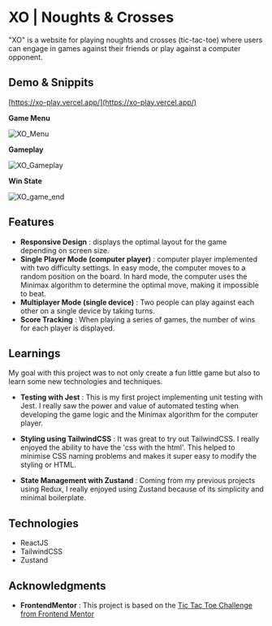 
# XO | Noughts & Crosses

"XO" is a website for playing noughts and crosses (tic-tac-toe) where users can engage in games against their friends or play against a computer opponent.

## Demo & Snippits
[https://xo-play.vercel.app/](https://xo-play.vercel.app/)

**Game Menu**

![XO_Menu](https://github.com/MrMeshak/XO/assets/94204153/e06c02a6-4c8b-489c-8cf0-d56628e0d848)

**Gameplay**

![XO_Gameplay](https://github.com/MrMeshak/XO/assets/94204153/d19bafda-2417-4514-89f8-33c4611d3d64)

**Win State**

![XO_game_end](https://github.com/MrMeshak/XO/assets/94204153/2aaecee0-8473-498d-97fa-eaf5a6cad728)

## Features
* **Responsive Design** : displays the optimal layout for the game depending on screen size.
* **Single Player Mode (computer player)** : computer player implemented with two difficulty settings. In easy mode, the computer moves to a random position on the board. In hard mode, the computer uses the Minimax algorithm to determine the optimal move, making it impossible to beat.
* **Multiplayer Mode (single device)** : Two people can play against each other on a single device by taking turns.
* **Score Tracking** : When playing a series of games, the number of wins for each player is displayed.

## Learnings
My goal with this project was to not only create a fun little game but also to learn some new technologies and techniques.

* **Testing with Jest** : This is my first project implementing unit testing with Jest. I really saw the power and value of automated testing when developing the game logic and the Minimax algorithm for the computer player.

* **Styling using TailwindCSS** : It was great to try out TailwindCSS. I really enjoyed the ability to have the 'css with the html'. This helped to minimise CSS naming problems and makes it super easy to modify the styling or HTML.

* **State Management with Zustand** : Coming from my previous projects using Redux, I really enjoyed using Zustand because of its simplicity and minimal boilerplate.

## Technologies
* ReactJS
* TailwindCSS
* Zustand

## Acknowledgments

* **FrontendMentor** : This project is based on the [Tic Tac Toe Challenge from Frontend Mentor](https://www.frontendmentor.io/challenges/tic-tac-toe-game-Re7ZF_E2v)
